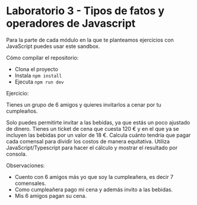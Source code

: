 # Laboratorio 3 - Tipos de fatos y operadores de Javascript

Para la parte de cada módulo en la que te planteamos ejercicios con JavaScript puedes usar este sandbox.

Cómo compilar el repositorio:

- Clona el proyecto
- Instala `npm install`
- Ejecuta `npm run dev`

Ejercicio:

Tienes un grupo de 6 amigos y quieres invitarlos a cenar por tu cumpleaños.

Solo puedes permitirte invitar a las bebidas, ya que estás un poco ajustado de dinero.
Tienes un ticket de cena que cuesta 120 € y en el que ya se incluyen las bebidas por un valor de 18 €.
Calcula cuánto tendría que pagar cada comensal para dividir los costos de manera equitativa.
Utiliza JavaScript/Typescript para hacer el cálculo y mostrar el resultado por consola.

Observaciones:

- Cuento con 6 amigos más yo que soy la cumpleañera, es decir 7 comensales.
- Como cumpleañera pago mi cena y además invito a las bebidas.
- Mis 6 amigos pagan su cena.
